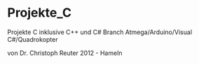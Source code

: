 Projekte_C
==========

Projekte C inklusive C++ und C#
Branch Atmega/Arduino/Visual C#/Quadrokopter

von Dr. Christoph Reuter 2012 - Hameln

